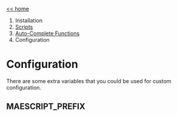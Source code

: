 [<< home](../README.md)
1. Installation
2. [Scripts](./SCRIPTS.md)
3. [Auto-Complete Functions](./AUTO_COMPLETE_FUNCTIONS.md)
4. Configuration

# Configuration
There are some extra variables that you could be used for custom configuration.

## MAESCRIPT_PREFIX